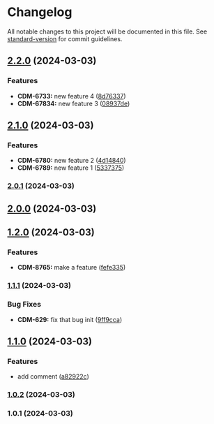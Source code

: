 # Changelog

All notable changes to this project will be documented in this file. See [standard-version](https://github.com/conventional-changelog/standard-version) for commit guidelines.

## [2.2.0](https://github.com/dencoseca/semver/compare/v2.1.0...v2.2.0) (2024-03-03)


### Features

* **CDM-6733:** new feature 4 ([8d76337](https://github.com/dencoseca/semver/commit/8d763372fcdf40e2cd6fe57157397abaf581fd30))
* **CDM-67834:** new feature 3 ([08937de](https://github.com/dencoseca/semver/commit/08937de0406a06adf4204f94f57a82b55f7089e7))

## [2.1.0](https://github.com/dencoseca/semver/compare/v2.0.1...v2.1.0) (2024-03-03)


### Features

* **CDM-6780:** new feature 2 ([4d14840](https://github.com/dencoseca/semver/commit/4d148400a9ed2035fb4c14266a6494e91f214c2d))
* **CDM-6789:** new feature 1 ([5337375](https://github.com/dencoseca/semver/commit/5337375ea91cb5dbc13221dd5f882d18b5df8fff))

### [2.0.1](https://github.com/dencoseca/semver/compare/v2.0.0...v2.0.1) (2024-03-03)

## [2.0.0](https://github.com/dencoseca/semver/compare/v1.2.0...v2.0.0) (2024-03-03)

## [1.2.0](https://github.com/dencoseca/semver/compare/v1.1.1...v1.2.0) (2024-03-03)


### Features

* **CDM-8765:** make a feature ([fefe335](https://github.com/dencoseca/semver/commit/fefe33529e3ce4548592e9134aecda0dae730c3f))

### [1.1.1](https://github.com/dencoseca/semver/compare/v1.1.0...v1.1.1) (2024-03-03)


### Bug Fixes

* **CDM-629:** fix that bug init ([9ff9cca](https://github.com/dencoseca/semver/commit/9ff9cca18dbc0f7a0e6166101d538fbf3ec48be3))

## [1.1.0](https://github.com/dencoseca/semver/compare/v1.0.2...v1.1.0) (2024-03-03)


### Features

* add comment ([a82922c](https://github.com/dencoseca/semver/commit/a82922c1d42b69f50e93c823bb7b7ea2d5d1d673))

### [1.0.2](https://github.com/dencoseca/semver/compare/v1.0.1...v1.0.2) (2024-03-03)

### 1.0.1 (2024-03-03)
